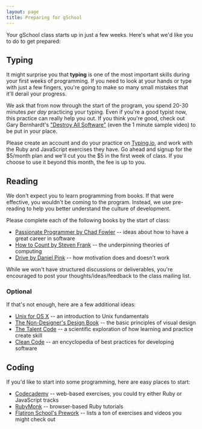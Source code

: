```yaml
---
layout: page
title: Preparing for gSchool
---
```


Your gSchool class starts up in just a few weeks. Here's what we'd like you to do to get prepared:

## Typing

It might surprise you that **typing** is one of the most important skills during your first weeks of programming. If you need to look at your hands or type with just a few fingers, you're going to make so many small mistakes that it'll derail your progress.

We ask that from now through the start of the program, you spend 20-30 minutes *per day* practicing your typing. Even if you're a good typist now, this practice can really help you out. If you think you're good, check out Gary Bernhardt's ["Destroy All Software"](https://www.destroyallsoftware.com/screencasts) (even the 1 minute sample video) to be put in your place.

Please create an account and do your practice on [Typing.io](http://typing.io), and work with the Ruby and JavaScript exercises they have. Go ahead and signup for the $5/month plan and we'll cut you the $5 in the first week of class. If you choose to use it beyond this month, the fee is up to you.

## Reading

We don't expect you to learn programming from books. If that were effective, you wouldn't be coming to the program. Instead, we use pre-reading to help you better understand the culture of development.

Please complete each of the following books by the start of class:

* [Passionate Programmer by Chad Fowler](http://www.amazon.com/gp/product/1934356344/ref=as_li_ss_tl?ie=UTF8&camp=1789&creative=390957&creativeASIN=1934356344&linkCode=as2&tag=jumplab-20) -- ideas about how to have a great career in software
* [How to Count by Steven Frank](http://www.amazon.com/gp/product/B005DPIKPE/ref=as_li_ss_tl?ie=UTF8&camp=1789&creative=390957&creativeASIN=B005DPIKPE&linkCode=as2&tag=jumplab-20) -- the underpinning theories of computing
* [Drive by Daniel Pink](http://www.amazon.com/gp/product/1594484805/ref=as_li_ss_tl?ie=UTF8&camp=1789&creative=390957&creativeASIN=1594484805&linkCode=as2&tag=jumplab-20) -- how motivation does and doesn't work

While we won't have structured discussions or deliverables, you're encouraged to post your thoughts/ideas/feedback to the class mailing list.

### Optional

If that's not enough, here are a few additional ideas:

* [Unix for OS X](http://www.amazon.com/gp/product/1449332315/ref=as_li_ss_tl?ie=UTF8&camp=1789&creative=390957&creativeASIN=1449332315&linkCode=as2&tag=jumplab-20) -- an introduction to Unix fundamentals
* [The Non-Designer's Design Book](http://www.amazon.com/gp/product/0321534042/ref=as_li_ss_tl?ie=UTF8&camp=1789&creative=390957&creativeASIN=0321534042&linkCode=as2&tag=jumplab-20) -- the basic principles of visual design
* [The Talent Code](http://www.amazon.com/gp/product/055380684X/ref=as_li_ss_tl?ie=UTF8&camp=1789&creative=390957&creativeASIN=055380684X&linkCode=as2&tag=jumplab-20) -- a scientific exploration of how learning and practice create skill
* [Clean Code](http://www.amazon.com/gp/product/0132350882/ref=as_li_ss_tl?ie=UTF8&camp=1789&creative=390957&creativeASIN=0132350882&linkCode=as2&tag=jumplab-20) -- an encyclopedia of best practices for developing software 

## Coding

If you'd like to start into some programming, here are easy places to start:

* [Codecademy](http://www.codecademy.com/) -- web-based exercises, you could try either Ruby or JavaScript tracks
* [RubyMonk](http://rubymonk.com/) -- browser-based Ruby tutorials
* [Flatiron School's Prework](http://prework.flatironschool.com/) -- lists a ton of exercises and videos you might check out
